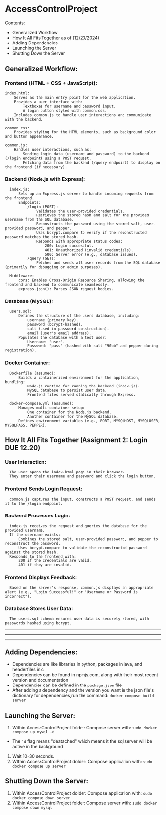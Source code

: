 # AccessControlProject
Contents: 
- Generalized Workflow 
- How It All Fits Together as of (12/20/2024)
- Adding Dependencies 
- Launching the Server 
- Shutting Down the Server 


## Generalized Workflow:
  ### Frontend (HTML + CSS + JavaScript):
    index.html:
        Serves as the main entry point for the web application.
        Provides a user interface with:
            Textboxes for username and password input.
            A login button styled with common.css.
        Includes common.js to handle user interactions and communicate with the backend.

    common.css:
        Provides styling for the HTML elements, such as background color and button appearance.

    common.js:
        Handles user interactions, such as:
            Sending login data (username and password) to the backend (/login endpoint) using a POST request.
            Fetching data from the backend (/query endpoint) to display on the frontend (if necessary).

  ### Backend (Node.js with Express):

      index.js:
          Sets up an Express.js server to handle incoming requests from the frontend.
          Endpoints:
              /login (POST):
                  Validates the user-provided credentials.
                  Retrieves the stored hash and salt for the provided username from the SQL database.
                  Reconstructs the password using the stored salt, user-provided password, and pepper.
                  Uses bcrypt.compare to verify if the reconstructed password matches the stored hash.
                  Responds with appropriate status codes:
                      200: Login successful.
                      401: Unauthorized (invalid credentials).
                      500: Server error (e.g., database issues).
              /query (GET):
                  Fetches and sends all user records from the SQL database (primarily for debugging or admin purposes).

      Middleware:
          cors: Enables Cross-Origin Resource Sharing, allowing the frontend and backend to communicate seamlessly.
          express.json(): Parses JSON request bodies.

  ### Database (MySQL):
      users.sql:
          Defines the structure of the users database, including:
              username (primary key).
              password (bcrypt-hashed).
              salt (used in password construction).
              email (user's email address).
          Populates the database with a test user:
              Username: "user".
              Password: "pass" (hashed with salt "90bb" and pepper during registration).

  ### Docker Container:

      Dockerfile (assumed):
          Builds a containerized environment for the application, bundling:
              Node.js runtime for running the backend (index.js).
              MySQL database to persist user data.
              Frontend files served statically through Express.

      docker-compose.yml (assumed):
          Manages multi-container setup:
              One container for the Node.js backend.
              Another container for the MySQL database.
          Defines environment variables (e.g., PORT, MYSQLHOST, MYSQLUSER, MYSQLPASS, PEPPER).

## How It All Fits Together (Assignment 2: Login DUE 12.20)

  ### User Interaction:
      The user opens the index.html page in their browser.
      They enter their username and password and click the login button.

  ### Frontend Sends Login Request:
      common.js captures the input, constructs a POST request, and sends it to the /login endpoint.

  ### Backend Processes Login:
      index.js receives the request and queries the database for the provided username.
      If the username exists:
          Combines the stored salt, user-provided password, and pepper to reconstruct the password.
          Uses bcrypt.compare to validate the reconstructed password against the stored hash.
      Responds to the frontend with:
          200 if the credentials are valid.
          401 if they are invalid.

  ### Frontend Displays Feedback:
      Based on the server's response, common.js displays an appropriate alert (e.g., "Login Successful!" or "Username or Password is incorrect").

  ### Database Stores User Data:
      The users.sql schema ensures user data is securely stored, with passwords hashed using bcrypt.

------------------------------
------------------------------
------------------------------

## Adding Dependencies: 
- Dependencies are like libraries in python, packages in java, and headerfiles in c
- Dependencies can be found in npmjs.com, along with their most recent version and documentation
- Dependencies can be defined in the `package.json` file
- After adding a dependency and the version you want in the json file's dictionary for dependencies,run the command: `docker compose build server`


## Launching the Server: 
  1. Within AccessControlProject folder: Compose server with: `sudo docker compose up mysql -d`
  - The `'d` flag means "deatached" which means it the sql server will be active in the background 
  1. Wait 10-30 seconds.
  2. WIthin AccessControlProject dolder: Compose application with: `sudo docker compose up server`


## Shutting Down the Server:
  1. Within AccessControlProject dolder: Compose application with: `sudo docker compose down server`
  3. Within AccessControlProject folder: Compose server with: `sudo docker compose down mysql` 



